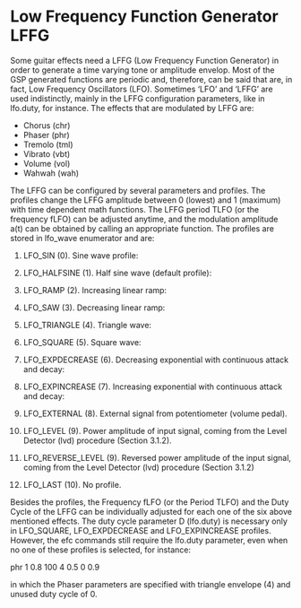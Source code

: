 # Low Frequency Function Generator LFFG

Some guitar effects need a LFFG (Low Frequency Function Generator) in order to generate a time varying tone or amplitude envelop. Most of the GSP generated functions are periodic and, therefore, can be said that are, in fact, Low Frequency Oscillators (LFO). Sometimes ‘LFO’ and ‘LFFG’ are used indistinctly, mainly in the LFFG configuration parameters, like in lfo.duty, for instance. The effects that are modulated by LFFG are:

-	Chorus (chr)
-	Phaser (phr)
-	Tremolo (tml)
-	Vibrato (vbt)
-	Volume (vol)
-	Wahwah (wah)

The LFFG can be configured by several parameters and profiles. The profiles change the LFFG amplitude between 0 (lowest) and 1 (maximum) with time dependent math functions. The LFFG period TLFO (or the frequency fLFO) can be adjusted anytime, and the modulation amplitude a(t) can be obtained by calling an appropriate function. The profiles are stored in lfo_wave enumerator and are:

1)	LFO_SIN (0). Sine wave profile:

   
3)	LFO_HALFSINE (1). Half sine wave (default profile): 

 

4)	LFO_RAMP (2). Increasing linear ramp: 

 

5)	LFO_SAW (3). Decreasing linear ramp: 

 

6)	LFO_TRIANGLE (4). Triangle wave: 

 

7)	LFO_SQUARE (5). Square wave:

 

8)	LFO_EXPDECREASE (6). Decreasing exponential with continuous attack and decay:

 

9)	LFO_EXPINCREASE (7). Increasing exponential with continuous attack and decay:

 

10)	LFO_EXTERNAL (8). External signal from potentiometer (volume pedal).
 
11)	LFO_LEVEL (9). Power amplitude of input signal, coming from the Level Detector (lvd) procedure (Section 3.1.2).

12)	LFO_REVERSE_LEVEL (9). Reversed power amplitude of the input signal, coming from the Level Detector (lvd) procedure (Section 3.1.2)

13)	LFO_LAST (10). No profile.

Besides the profiles, the Frequency fLFO (or the Period TLFO) and the Duty Cycle of the LFFG can be individually adjusted for each one of the six above mentioned effects. The duty cycle parameter D (lfo.duty) is necessary only in LFO_SQUARE, LFO_EXPDECREASE and LFO_EXPINCREASE profiles. However, the efc commands still require the lfo.duty parameter, even when no one of these profiles is selected, for instance:

phr 1 0.8 100 4 0.5 0 0.9

in which the Phaser parameters are specified with triangle envelope (4) and unused duty cycle of 0. 


